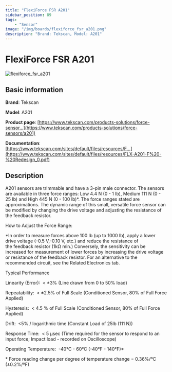 ```yaml
---
title: "FlexiForce FSR A201"
sidebar_position: 89
tags:
    - "Sensor"
image: "/img/boards/flexiforce_fsr_a201.png"
description: "Brand: Tekscan, Model: A201"
---
```

# FlexiForce FSR A201

![flexiforce_fsr_a201](/img/boards/flexiforce_fsr_a201.png)

## Basic information

**Brand**: Tekscan

**Model**: A201

**Product page**: [https://www.tekscan.com/products-solutions/force-sensor...](https://www.tekscan.com/products-solutions/force-sensors/a201)

**Documentation**: [https://www.tekscan.com/sites/default/files/resources/F...](https://www.tekscan.com/sites/default/files/resources/FLX-A201-F%20-%20Redesign_0.pdf)

## Description

A201 sensors are trimmable and have a 3\-pin male connector\. The sensors are available in three force ranges: Low 4\.4 N \(0 \- 1 lb\), Medium 111 N \(0 \- 25 lb\) and High 445 N \(0 \- 100 lb\)\*\. The force ranges stated are approximations\. The dynamic range of this small, versatile force sensor can be modified by changing the drive voltage and adjusting the resistance of the feedback resistor\.



How to Adjust the Force Range:

\*In order to measure forces above 100 lb \(up to 1000 lb\), apply a lower drive voltage \(\-0\.5 V,\-0\.10 V, etc\.\) and reduce the resistance of the feedback resistor \(1kΩ min\.\) Conversely, the sensitivity can be increased for measurement of lower forces by increasing the drive voltage or resistance of the feedback resistor\. For an alternative to the recommended circuit, see the Related Electronics tab\.







Typical Performance

Linearity \(Error\):  \< ±3% \(Line drawn from 0 to 50% load\)



Repeatability:  \< ±2\.5% of Full Scale \(Conditioned Sensor, 80% of Full Force Applied\)



Hysteresis:  \< 4\.5 % of Full Scale \(Conditioned Sensor, 80% of Full Force Applied\)



Drift:  \<5% / logarithmic time \(Constant Load of 25lb \(111 N\)\)



Response Time:  \< 5 µsec \(Time required for the sensor to respond to an input force; Impact load \- recorded on Oscilloscope\)



Operating Temperature:  \-40°C \- 60°C \(\-40°F \- 140°F\)\*



\* Force reading change per degree of temperature change = 0\.36%/ºC \(±0\.2%/ºF\)

